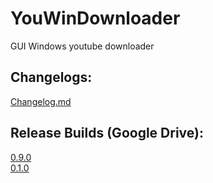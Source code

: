 # YouWinDownloader
GUI Windows youtube downloader

## Changelogs:
[Changelog.md](CHANGELOG.md)

## Release Builds (Google Drive):
[0.9.0](https://drive.google.com/drive/folders/0B5O1Xo-cXfjGZnloWTg3NTBVZE0?usp=sharing)  
[0.1.0](https://drive.google.com/open?id=0B38xbtSqqCpRWWhRcG04ZWNoVDA)
